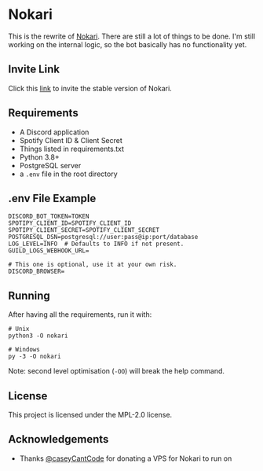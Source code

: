 # Nokari
This is the rewrite of [Nokari](https://top.gg/bot/725081925311529031). There are still a lot of things to be done. I'm still working on the internal logic, so the bot basically has no functionality yet.

## Invite Link
Click this [link](https://discord.com/oauth2/authorize?client_id=725081925311529031&permissions=1609953143&scope=bot) to invite the stable version of Nokari.

## Requirements
- A Discord application
- Spotify Client ID & Client Secret
- Things listed in requirements.txt
- Python 3.8+
- PostgreSQL server
- a `.env` file in the root directory

## .env File Example
```
DISCORD_BOT_TOKEN=TOKEN
SPOTIPY_CLIENT_ID=SPOTIFY_CLIENT_ID
SPOTIPY_CLIENT_SECRET=SPOTIFY_CLIENT_SECRET
POSTGRESQL_DSN=postgresql://user:pass@ip:port/database
LOG_LEVEL=INFO  # Defaults to INFO if not present.
GUILD_LOGS_WEBHOOK_URL=

# This one is optional, use it at your own risk.
DISCORD_BROWSER=
```

## Running
After having all the requirements, run it with:
```
# Unix
python3 -O nokari

# Windows
py -3 -O nokari
```

Note: second level optimisation (`-OO`) will break the help command.

## License
This project is licensed under the MPL-2.0 license.

## Acknowledgements
- Thanks [@caseyCantCode](https://github.com/caseyCantCode) for donating a VPS for Nokari to run on
